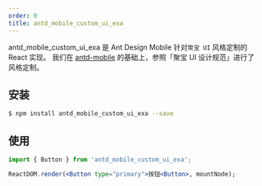 ```yaml
---
order: 0
title: antd_mobile_custom_ui_exa
---
```


antd_mobile_custom_ui_exa 是 Ant Design Mobile 针对`聚宝 UI` 风格定制的 React 实现。
我们在 [antd-mobile](http://mobile.ant.design/) 的基础上，参照「聚宝 UI 设计规范」进行了风格定制。


## 安装

```bash
$ npm install antd_mobile_custom_ui_exa --save
```

## 使用

```jsx
import { Button } from 'antd_mobile_custom_ui_exa';

ReactDOM.render(<Button type="primary">按钮<Button>, mountNode);
```

